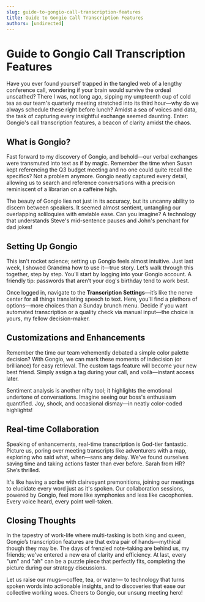 ```yaml
---
slug: guide-to-gongio-call-transcription-features
title: Guide to Gongio Call Transcription Features
authors: [undirected]
---
```


# Guide to Gongio Call Transcription Features

Have you ever found yourself trapped in the tangled web of a lengthy conference call, wondering if your brain would survive the ordeal unscathed? There I was, not long ago, sipping my umpteenth cup of cold tea as our team's quarterly meeting stretched into its third hour—why do we always schedule these right before lunch? Amidst a sea of voices and data, the task of capturing every insightful exchange seemed daunting. Enter: Gongio's call transcription features, a beacon of clarity amidst the chaos.

## What is Gongio?

Fast forward to my discovery of Gongio, and behold—our verbal exchanges were transmuted into text as if by magic. Remember the time when Susan kept referencing the Q3 budget meeting and no one could quite recall the specifics? Not a problem anymore. Gongio neatly captured every detail, allowing us to search and reference conversations with a precision reminiscent of a librarian on a caffeine high.

The beauty of Gongio lies not just in its accuracy, but its uncanny ability to discern between speakers. It seemed almost sentient, untangling our overlapping soliloquies with enviable ease. Can you imagine? A technology that understands Steve's mid-sentence pauses and John's penchant for dad jokes!

## Setting Up Gongio

This isn't rocket science; setting up Gongio feels almost intuitive. Just last week, I showed Grandma how to use it—true story. Let’s walk through this together, step by step. You'll start by logging into your Gongio account. A friendly tip: passwords that aren’t your dog's birthday tend to work best.

Once logged in, navigate to the **Transcription Settings**—it’s like the nerve center for all things translating speech to text. Here, you'll find a plethora of options—more choices than a Sunday brunch menu. Decide if you want automated transcription or a quality check via manual input—the choice is yours, my fellow decision-maker.

## Customizations and Enhancements

Remember the time our team vehemently debated a simple color palette decision? With Gongio, we can mark these moments of indecision (or brilliance) for easy retrieval. The custom tags feature will become your new best friend. Simply assign a tag during your call, and voilà—instant access later.

Sentiment analysis is another nifty tool; it highlights the emotional undertone of conversations. Imagine seeing our boss's enthusiasm quantified. Joy, shock, and occasional dismay—in neatly color-coded highlights!

## Real-time Collaboration

Speaking of enhancements, real-time transcription is God-tier fantastic. Picture us, poring over meeting transcripts like adventurers with a map, exploring who said what, when—sans any delay. We've found ourselves saving time and taking actions faster than ever before. Sarah from HR? She’s thrilled.

It's like having a scribe with clairvoyant premonitions, joining our meetings to elucidate every word just as it's spoken. Our collaboration sessions, powered by Gongio, feel more like symphonies and less like cacophonies. Every voice heard, every point well-taken.

## Closing Thoughts

In the tapestry of work-life where multi-tasking is both king and queen, Gongio’s transcription features are that extra pair of hands—mythical though they may be. The days of frenzied note-taking are behind us, my friends; we've entered a new era of clarity and efficiency. At last, every "um" and "ah" can be a puzzle piece that perfectly fits, completing the picture during our strategy discussions.

Let us raise our mugs—coffee, tea, or water— to technology that turns spoken words into actionable insights, and to discoveries that ease our collective working woes. Cheers to Gongio, our unsung meeting hero!